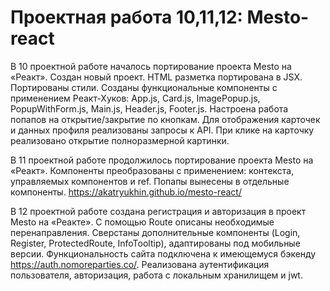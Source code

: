 # Проектная работа 10,11,12: Mesto-react
В 10 проектной работе началось портирование проекта Mesto на «Реакт».
Создан новый проект.
HTML разметка портирована в JSX. Портированы стили.
Созданы функциональные компоненты с применением Реакт-Хуков: App.js, Card.js, ImagePopup.js, PopupWithForm.js, Main.js, Header.js, Footer.js.
Настроена работа попапов на открытие/закрытие по кнопкам.
Для отображения карточек и данных профиля реализованы запросы к API.
При клике на карточку реализовано открытие полноразмерной картинки.

В 11 проектной работе продолжилось портирование проекта Mesto на «Реакт».
Компоненты преобразованы с применением: контекста, управляемых компонентов и ref. Попапы вынесены в отдельные компоненты. 
https://akatryukhin.github.io/mesto-react/

В 12 проектной работе создана регистрация и авторизация в проект Mesto на «Реакте».
С помощью Route описаны необходимые перенаправления.
Сверстаны дополнительные компоненты (Login, Register, ProtectedRoute, InfoTooltip), адаптированы под мобильные версии.
Функциональность сайта подключена к имеющемуся бэкенду https://auth.nomoreparties.co/.
Реализована аутентификация пользователя, авторизация, работа с локальным хранилищем и jwt.





